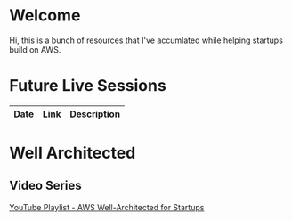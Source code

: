 # Welcome

Hi, this is a bunch of resources that I've accumlated while helping startups build on AWS.

# Future Live Sessions

<table>
    <thead>
        <tr><th>Date</th><th>Link</th><th>Description</th></tr>
    </thead>
    <tbody>
    </tbody>
</table>

# Well Architected

## Video Series

<a href="https://youtube.com/playlist?list=PLhr1KZpdzukdc8hT9hCF8hwfWkYAX-frO" target="_blank">YouTube Playlist - AWS Well-Architected for Startups</a>

